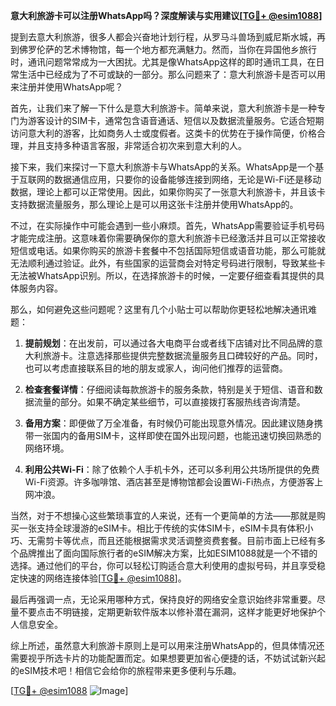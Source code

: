 **意大利旅游卡可以注册WhatsApp吗？深度解读与实用建议[[TG💪+ @esim1088](https://t.me/s/esim1088)]**

提到去意大利旅游，很多人都会兴奋地计划行程，从罗马斗兽场到威尼斯水城，再到佛罗伦萨的艺术博物馆，每一个地方都充满魅力。然而，当你在异国他乡旅行时，通讯问题常常成为一大困扰。尤其是像WhatsApp这样的即时通讯工具，在日常生活中已经成为了不可或缺的一部分。那么问题来了：意大利旅游卡是否可以用来注册并使用WhatsApp呢？

首先，让我们来了解一下什么是意大利旅游卡。简单来说，意大利旅游卡是一种专门为游客设计的SIM卡，通常包含语音通话、短信以及数据流量服务。它适合短期访问意大利的游客，比如商务人士或度假者。这类卡的优势在于操作简便，价格合理，并且支持多种语言客服，非常适合初次来到意大利的人。

接下来，我们来探讨一下意大利旅游卡与WhatsApp的关系。WhatsApp是一个基于互联网的数据通信应用，只要你的设备能够连接到网络，无论是Wi-Fi还是移动数据，理论上都可以正常使用。因此，如果你购买了一张意大利旅游卡，并且该卡支持数据流量服务，那么理论上是可以用这张卡注册并使用WhatsApp的。

不过，在实际操作中可能会遇到一些小麻烦。首先，WhatsApp需要验证手机号码才能完成注册。这意味着你需要确保你的意大利旅游卡已经激活并且可以正常接收短信或电话。如果你购买的旅游卡套餐中不包括国际短信或语音功能，那么可能就无法顺利通过验证。此外，有些国家的运营商会对特定号码进行限制，导致某些卡无法被WhatsApp识别。所以，在选择旅游卡的时候，一定要仔细查看其提供的具体服务内容。

那么，如何避免这些问题呢？这里有几个小贴士可以帮助你更轻松地解决通讯难题：

1. **提前规划**：在出发前，可以通过各大电商平台或者线下店铺对比不同品牌的意大利旅游卡。注意选择那些提供完整数据流量服务且口碑较好的产品。同时，也可以考虑直接联系目的地的朋友或家人，询问他们推荐的运营商。

2. **检查套餐详情**：仔细阅读每款旅游卡的服务条款，特别是关于短信、语音和数据流量的部分。如果不确定某些细节，可以直接拨打客服热线咨询清楚。

3. **备用方案**：即便做了万全准备，有时候仍可能出现意外情况。因此建议随身携带一张国内的备用SIM卡，这样即使在国外出现问题，也能迅速切换回熟悉的网络环境。

4. **利用公共Wi-Fi**：除了依赖个人手机卡外，还可以多利用公共场所提供的免费Wi-Fi资源。许多咖啡馆、酒店甚至是博物馆都会设置Wi-Fi热点，方便游客上网冲浪。

当然，对于不想操心这些繁琐事宜的人来说，还有一个更简单的方法——那就是购买一张支持全球漫游的eSIM卡。相比于传统的实体SIM卡，eSIM卡具有体积小巧、无需剪卡等优点，而且还能根据需求灵活调整资费套餐。目前市面上已经有多个品牌推出了面向国际旅行者的eSIM解决方案，比如ESIM1088就是一个不错的选择。通过他们的平台，你可以轻松订购适合意大利使用的虚拟号码，并且享受稳定快速的网络连接体验[[TG💪+ @esim1088](https://t.me/s/esim1088)]。

最后再强调一点，无论采用哪种方式，保持良好的网络安全意识始终非常重要。尽量不要点击不明链接，定期更新软件版本以修补潜在漏洞，这样才能更好地保护个人信息安全。

综上所述，虽然意大利旅游卡原则上是可以用来注册WhatsApp的，但具体情况还需要视乎所选卡片的功能配置而定。如果想要更加省心便捷的话，不妨试试新兴起的eSIM技术吧！相信它会给你的旅程带来更多便利与乐趣。

[[TG💪+ @esim1088](https://t.me/s/esim1088) ![Image](https://i.postimg.cc/4NQfJmqS/Snipaste-2025-05-13-00-14-12.png)]